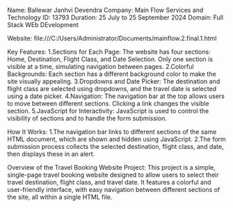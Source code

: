 Name: Ballewar Janhvi Devendra
Company: Main Flow Services and Technology 
ID: 13793 
Duration: 25 July to 25 September 2024 
Domain: Full Stack WEb DEvelopment

Website: file:///C:/Users/Administrator/Documents/mainflow.2.final.1.html

Key Features:
1.Sections for Each Page: The website has four sections: Home, Destination, Flight Class, and Date Selection. Only one section is visible at a time, simulating navigation between pages.
2.Colorful Backgrounds: Each section has a different background color to make the site visually appealing.
3.Dropdowns and Date Picker: The destination and flight class are selected using dropdowns, and the travel date is selected using a date picker.
4.Navigation: The navigation bar at the top allows users to move between different sections. Clicking a link changes the visible section.
5.JavaScript for Interactivity: JavaScript is used to control the visibility of sections and to handle the form submission.

How It Works:
1.The navigation bar links to different sections of the same HTML document, which are shown and hidden using JavaScript.
2.The form submission process collects the selected destination, flight class, and date, then displays these in an alert.

Overview of the Travel Booking Website Project:
This project is a simple, single-page travel booking website designed to allow users to select their travel destination, flight class, and travel date. It features a colorful and user-friendly interface, with easy navigation between different sections of the site, all within a single HTML file.
